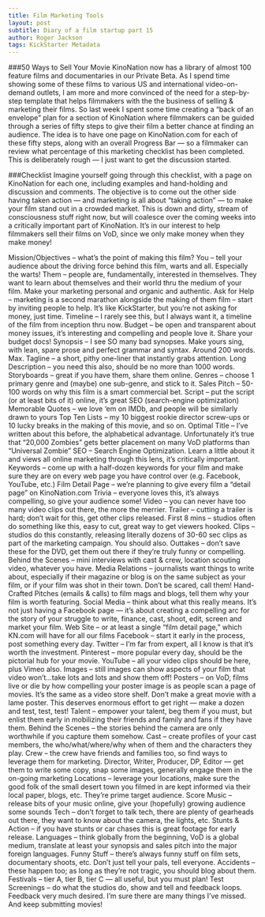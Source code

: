 ```yaml
---
title: Film Marketing Tools
layout: post
subtitle: Diary of a film startup part 15
author: Roger Jackson
tags: KickStarter Metadata
---
```

###50 Ways to Sell Your Movie
KinoNation now has a library of almost 100 feature films and documentaries in our Private Beta. As I spend time showing some of these films to various US and international video-on-demand outlets, I am more and more convinced of the need for a step-by-step template that helps filmmakers with the the business of selling & marketing their films. So last week I spent some time creating a “back of an envelope” plan for a section of KinoNation where filmmakers can be guided through a series of fifty steps to give their film a better chance at finding an audience. The idea is to have one page on KinoNation.com for each of these fifty steps, along with an overall Progress Bar — so a filmmaker can review what percentage of this marketing checklist has been completed. This is deliberately rough — I just want to get the discussion started.

###Checklist
Imagine yourself going through this checklist, with a page on KinoNation for each one, including examples and hand-holding and discussion and comments. The objective is to come out the other side having taken action — and marketing is all about “taking action” — to make your film stand out in a crowded market. This is down and dirty, stream of consciousness stuff right now, but will coalesce over the coming weeks into a critically important part of KinoNation. It’s in our interest to help filmmakers sell their films on VoD, since we only make money when they make money!

Mission/Objectives – what’s the point of making this film?
You – tell your audience about the driving force behind this film, warts and all. Especially the warts!
Them – people are, fundamentally, interested in themselves. They want to learn about themselves and their world thru the medium of your film. Make your marketing personal and organic and authentic.
Ask for Help – marketing is a second marathon alongside the making of them film – start by inviting people to help. It’s like KickStarter, but you’re not asking for money, just time.
Timeline – I rarely see this, but I always want it, a timeline of the film from inception thru now.
Budget – be open and transparent about money issues, it’s interesting and compelling and people love it. Share your budget docs!
Synopsis – I see SO many bad synopses. Make yours sing, with lean, spare prose and perfect grammar and syntax. Around 200 words. Max.
Tagline – a short, pithy one-liner that instantly grabs attention.
Long Description – you need this also, should be no more than 1000 words.
Storyboards – great if you have them, share them online.
Genres – choose 1 primary genre and (maybe) one sub-genre, and stick to it.
Sales Pitch – 50-100 words on why this film is a smart commercial bet.
Script – put the script (or at least bits of it) online, it’s great SEO (search-engine optimization)
Memorable Quotes – we love ‘em on IMDb, and people will be similarly drawn to yours
Top Ten Lists – my 10 biggest rookie director screw-ups or 10 lucky breaks in the making of this movie, and so on.
Optimal Title – I’ve written about this before, the alphabetical advantage. Unfortunately it’s true that “20,000 Zombies” gets better placement on many VoD platforms than “Universal Zombie”
SEO – Search Engine Optimization. Learn a little about it and views all online marketing through this lens, it’s critically important.
Keywords – come up with a half-dozen keywords for your film and make sure they are on every web page you have control over (e.g. Facebook, YouTube, etc.)
Film Detail Page – we’re planning to give every film a “detail page” on KinoNation.com
Trivia – everyone loves this, it’s always compelling, so give your audience some!
Video – you can never have too many video clips out there, the more the merrier.
Trailer – cutting a trailer is hard; don’t wait for this, get other clips released.
First 8 mins – studios often do something like this, easy to cut, great way to get viewers hooked.
Clips – studios do this constantly, releasing literally dozens of 30-60 sec clips as part of the marketing campaign. You should also.
Outtakes – don’t save these for the DVD, get them out there if they’re truly funny or compelling.
Behind the Scenes – mini interviews with cast & crew, location scouting video, whatever you have.
Media Relations – journalists want things to write about, especially if their magazine or blog is on the same subject as your film, or if your film was shot in their town. Don’t be scared, call them!
Hand-Crafted Pitches (emails & calls) to film mags and blogs, tell them why your film is worth featuring.
Social Media – think about what this really means. It’s not just having a Facebook page — it’s about creating a compelling arc for the story of your struggle to write, finance, cast, shoot, edit, screen and market your film.
Web Site – or at least a single “film detail page,” which KN.com will have for all our films
Facebook – start it early in the process, post something every day.
Twitter – I’m far from expert, all I know is that it’s worth the investment.
Pinterest – more popular every day, should be the pictorial hub for your movie.
YouTube – all your video clips should be here, plus Vimeo also.
Images – still images can show aspects of your film that video won’t…take lots and lots and show them off!
Posters – on VoD, films live or die by how compelling your poster image is as people scan a page of movies. It’s the same as a video store shelf. Don’t make a great movie with a lame poster. This deserves enormous effort to get right — make a dozen and test, test, test!
Talent – empower your talent, beg them if you must, but enlist them early in mobilizing their friends and family and fans if they have them.
Behind the Scenes – the stories behind the camera are only worthwhile if you capture them somehow.
Cast – create profiles of your cast members, the who/what/where/why when of them and the characters they play.
Crew – the crew have friends and families too, so find ways to leverage them for marketing.
Director, Writer, Producer, DP, Editor — get them to write some copy, snap some images, generally engage them in the on-going marketing
Locations – leverage your locations, make sure the good folk of the small desert town you filmed in are kept informed via their local paper, blogs, etc. They’re prime target audience.
Score Music – release bits of your music online, give your (hopefully) growing audience some sounds
Tech – don’t forget to talk tech, there are plenty of gearheads out there, they want to know about the camera, the lights, etc.
Stunts & Action – if you have stunts or car chases this is great footage for early release.
Languages – think globally from the beginning, VoD is a global medium, translate at least your synopsis and sales pitch into the major foreign languages.
Funny Stuff – there’s always funny stuff on film sets, documentary shoots, etc. Don’t just tell your pals, tell everyone.
Accidents – these happen too; as long as they’re not tragic, you should blog about them.
Festivals – tier A, tier B, tier C — all useful, but you must plan!
Test Screenings – do what the studios do, show and tell and feedback loops.
Feedback very much desired. I’m sure there are many things I’ve missed. And keep submitting movies!
